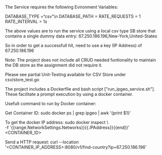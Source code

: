 The Service requires the following Evironment Variables:

DATABASE_TYPE =“csv”\n
DATABASE_PATH = <path to data.csv> 
RATE_REQUESTS = 1
RATE_INTERVAL = 1s

The above values are to run the service using a local csv type SB store that contains a single dummy data entry:
67.250.186.196,New-York,United-States

So in order to get a successfull hit, need to use a key (IP Address) of 67.250.186.196

Note: The project does not include all CRUD needed funtionality to maintain the DB store as the assignment did not require it.

Please see partial Unit-Testing available for CSV Store under csv/store_test.go

The project includes a Dockerfile and bash script ["run_ipgeo_service.sh"].
These facilitate a prompt execution by using a docker container.

Usefult command to run by Docker container:

Get Container ID:
sudo docker ps | grep ipgeo | awk '{print $1}'

To get the docker IP address:
sudo docker inspect \                                              
  -f '{{range.NetworkSettings.Networks}}{{.IPAddress}}{{end}}' <CONTAINER_ID>


Send a HTTP request:
curl --location '<CONTAINER_IP_ADDRESS>:8080/v1/find-country?ip=67.250.186.196'
